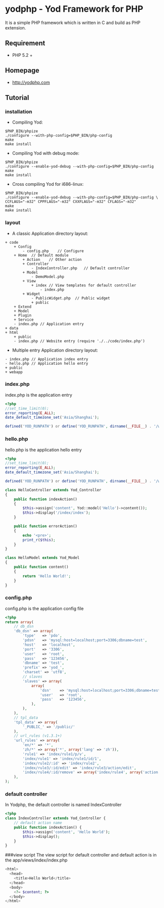 # yodphp - Yod Framework for PHP

It is a simple PHP framework which is written in C and build as PHP extension.

## Requirement
- PHP 5.2 +

## Homepage
- http://yodphp.com

## Tutorial

### installation
- Compiling Yod:

```
$PHP_BIN/phpize
./configure --with-php-config=$PHP_BIN/php-config
make
make install
```

- Compiling Yod with debug mode:

```
$PHP_BIN/phpize
./configure --enable-yod-debug --with-php-config=$PHP_BIN/php-config
make
make install
```

- Cross compiling Yod for i686-linux:

```
$PHP_BIN/phpize
./configure --enable-yod-debug --with-php-config=$PHP_BIN/php-config \
CCFLAGS="-m32" CPPFLAGS="-m32" CXXFLAGS="-m32" CFLAGS="-m32"
make
make install
```

### layout
- A classic Application directory layout:

```
+ code
	+ Config
		- config.php	// Configure 
	+ Home	// Default module
		+ Action	// Other action
		+ Controller
			- IndexController.php	// Default controller
		+ Model
			- DemoModel.php
		+ View
			+ index	// View templates for default controller
				- index.php
		+ Widget
			- PublicWidget.php	// Public widget
			+ public
	+ Extend
	+ Model
	+ Plugin
	+ Service
	- index.php	// Application entry
+ data
+ html
	+ public
	- index.php	// Website entry (require './../code/index.php')

```

- Multiple entry Application directory layout:

```
- index.php	// Application index entry
- hello.php	// Application hello entry
+ public
+ webapp

```

### index.php
index.php is the application entry

```php
<?php
//set_time_limit(0);
error_reporting(E_ALL);
date_default_timezone_set('Asia/Shanghai');

defined('YOD_RUNPATH') or define('YOD_RUNPATH', dirname(__FILE__) . '/webapp');

```

### hello.php
hello.php is the application hello entry

```php
<?php
//set_time_limit(0);
error_reporting(E_ALL);
date_default_timezone_set('Asia/Shanghai');

defined('YOD_RUNPATH') or define('YOD_RUNPATH', dirname(__FILE__) . '/webapp');

class HelloController extends Yod_Controller
{
	public function indexAction()
	{
		$this->assign('content', Yod::model('Hello')->content());
		$this->display('/index/index');
	}

	public function errorAction()
	{
		echo '<pre>';
		print_r($this);
	}
}

class HelloModel extends Yod_Model
{
    public function content()
    {
        return 'Hello World!';
    }
}

```

### config.php
config.php is the application config file

```php
<?php
return array(
	// db_dsn
	'db_dsn' => array(
		'type'   => 'pdo',
		'pdsn'   => 'mysql:host=localhost;port=3306;dbname=test',
		'host'   => 'localhost',
		'port'   => '3306',
		'user'   => 'root',
		'pass'   => '123456',
		'dbname' => 'test',
		'prefix' => 'yod_',
		'charset' => 'utf8',
		// slaves
		'slaves' => array(
			array(
				'dsn'    => 'mysql:host=localhost;port=3306;dbname=test',
				'user'   => 'root',
				'pass'   => '123456',
			),
		),
	),
	// tpl_data
	'tpl_data' => array(
		'_PUBLIC_' => '/public/'
	),
	// url_rules (v1.3.1+)
	'url_rules' => array(
		'en/*' => '*',
		'zh/*' => array('*', array('lang' => 'zh')),
		'rule1' => 'index/rule1/p/v',
		'index/rule1' => 'index/rule1/id/1',
		'index/rule2/:id' => 'index/rule2',
		'index/rule3/:id/edit' => 'index/rule3/action/edit',
		'index/rule4/:id/remove' => array('index/rule4', array('action' => 'remove')),
	),
);

```

### default controller
In Yodphp, the default controller is named IndexController

```php
<?php
class IndexController extends Yod_Controller {
	// default action name
	public function indexAction() {
		$this->assign('content', 'Hello World');
		$this->display();
	}
}

```

###view script
The view script for default controller and default action is in the app/views/index/index.php

```php
<html>
  <head>
    <title>Hello World</title>
  </head>
  <body>
    <?= $content; ?>
  </body>
</html>
```
